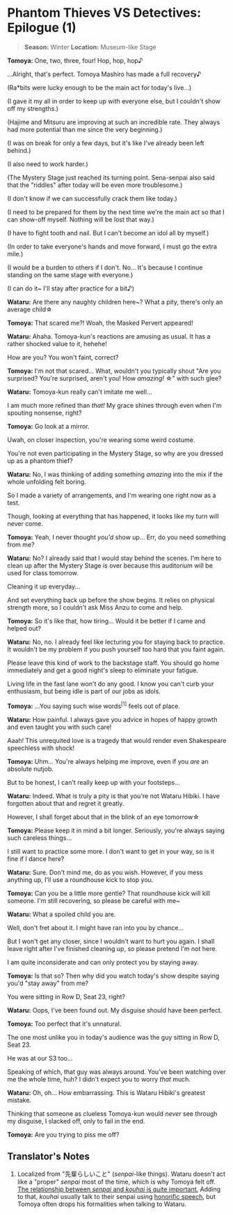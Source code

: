 # Phantom Thieves VS Detectives: Epilogue (1)

> **Season:** Winter
> **Location:** Museum-like Stage

**Tomoya:** One, two, three, four! Hop, hop, hop♪

...Alright, that's perfect. Tomoya Mashiro has made a full recovery♪

(Ra*bits were lucky enough to be the main act for today's live...)

(I gave it my all in order to keep up with everyone else, but I couldn't show off my strengths.)

(Hajime and Mitsuru are improving at such an incredible rate. They always had more potential than me since the very beginning.)

(I was on break for only a few days, but it's like I've already been left behind.)

(I also need to work harder.)

(The Mystery Stage just reached its turning point. Sena-senpai also said that the "riddles" after today will be even more troublesome.)

(I don't know if we can successfully crack them like today.)

(I need to be prepared for them by the next time we're the main act so that I can show-off myself. Nothing will be lost that way.)

(I have to fight tooth and nail. But I can't become an idol all by myself.)

(In order to take everyone's hands and move forward, I must go the extra mile.)

(I would be a burden to others if I don't. No... It's because I continue standing on the same stage with everyone.)

(I can do it~ I'll stay after practice for a bit♪)

**Wataru:** Are there any naughty children here~? What a pity, there's only an average child☆

**Tomoya:** That scared me?! Woah, the Masked Pervert appeared!

**Wataru:** Ahaha. Tomoya-kun's reactions are amusing as usual. It has a rather shocked value to it, hehehe!

How are you? You won't faint, correct?

**Tomoya:** I'm not that scared... What, wouldn't you typically shout "Are you surprised? You're surprised, aren't you! How *amazing!* ☆" with such glee?

**Wataru:** Tomoya-kun really can't imitate me well...

I am much more refined than *that!* My grace shines through even when I'm spouting nonsense, right?

**Tomoya:** Go look at a mirror.

Uwah, on closer inspection, you're wearing some weird costume.

You're not even participating in the Mystery Stage, so why are you dressed up as a phantom thief?

**Wataru:** No, I was thinking of adding something *amazing* into the mix if the whole unfolding felt boring.

So I made a variety of arrangements, and I'm wearing one right now as a test.

Though, looking at everything that has happened, it looks like my turn will never come.

**Tomoya:** Yeah, I never thought *you'd* show up... Err, do you need something from me?

**Wataru:** No? I already said that I would stay behind the scenes. I'm here to clean up after the Mystery Stage is over because this auditorium will be used for class tomorrow.

Cleaning it up everyday...

And set everything back up before the show begins. It relies on physical strength more, so I couldn't ask Miss Anzu to come and help.

**Tomoya:** So it's like that, how tiring... Would it be better if I came and helped out?

**Wataru:** No, no. I already feel like lecturing you for staying back to practice. It wouldn't be my problem if you push yourself too hard that you faint again.

Please leave this kind of work to the backstage staff. You should go home immediately and get a good night's sleep to eliminate your fatigue.

Living life in the fast lane won't do any good. I know you can't curb your enthusiasm, but being idle is part of our jobs as idols.

**Tomoya:** ...You saying such wise words<sup>[1]</sup> feels out of place.

**Wataru:** How painful. I always gave you advice in hopes of happy growth and even taught you with such care!

Aaah! This unrequited love is a tragedy that would render even Shakespeare speechless with shock!

**Tomoya:** Uhm... You're always helping me improve, even if you *are* an absolute nutjob.

But to be honest, I can't really keep up with your footsteps...

**Wataru:** Indeed. What is truly a pity is that you're not Wataru Hibiki. I have forgotten about that and regret it greatly.

However, I shall forget about that in the blink of an eye tomorrow☆

**Tomoya:** Please keep it in mind a bit longer. Seriously, you're always saying such careless things...

I still want to practice some more. I don't want to get in your way, so is it fine if I dance here?

**Wataru:** Sure. Don't mind me, do as you wish. However, if you mess anything up, I'll use a roundhouse kick to stop you.

**Tomoya:** Can you be a little more gentle? That roundhouse kick will kill someone. I'm still recovering, so please be careful with me~

**Wataru:** What a spoiled child you are.

Well, don't fret about it. I might have ran into you by chance...

But I won't get any closer, since I wouldn't want to hurt you again.
I shall leave right after I've finished cleaning up, so please pretend I'm not here.

I am quite inconsiderate and can only protect you by staying away.

**Tomoya:** Is that so? Then why did you watch today's show despite saying you'd "stay away" from me?

You were sitting in Row D, Seat 23, right?

**Wataru:** Oops, I've been found out. My disguise should have been perfect.

**Tomoya:** Too perfect that it's unnatural.

The one most unlike you in today's audience was the guy sitting in Row D, Seat 23.

He was at our S3 too...

Speaking of which, that guy was always around. You've been watching over me the whole time, huh? I didn't expect you to worry *that* much.

**Wataru:** Oh, oh... How embarrassing. This is Wataru Hibiki's greatest mistake.

Thinking that someone as clueless Tomoya-kun would *never* see through my disguise, I slacked off, only to fail in the end.

**Tomoya:** Are you trying to piss me off?

## Translator's Notes

1. Localized from "先輩らしいこと" (*senpai*-like things). Wataru doesn't act like a "proper" *senpai* most of the time, which is why Tomoya felt off. [The relationship between *senpai* and *kouhai* is quite important.](https://en.wikipedia.org/wiki/Senpai_and_k%C5%8Dhai) Adding to that, *kouhai* usually talk to their senpai using [honorific speech](https://en.wikipedia.org/wiki/Honorific_speech_in_Japanese), but Tomoya often drops his formalities when talking to Wataru.
